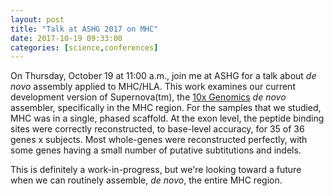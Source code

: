 ```yaml
---
layout: post
title: "Talk at ASHG 2017 on MHC"
date: 2017-10-19 09:33:00
categories: [science,conferences]
---
```


On Thursday, October 19 at 11:00 a.m., join me at ASHG for a talk
about *de novo* assembly applied to MHC/HLA.  This work examines
our current development version of Supernova(tm), the [10x Genomics][]
*de novo* assembler, specifically in the MHC region.  For the samples
that we studied, MHC was in a single, phased scaffold.  At the exon
level, the peptide binding sites were correctly reconstructed, to
base-level accuracy, for 35 of 36 genes x subjects.  Most whole-genes 
were reconstructed perfectly, with some genes having a small number
of putative subtitutions and indels.

This is definitely a work-in-progress, but we're looking toward a future
when we can routinely assemble, *de novo*, the entire MHC region.


[10x Genomics]: http://www.10xgenomics.com
[GR]: http://genome.cshlp.org/content/early/2017/03/15/gr.214874.116
[NCBI]: https://www.ncbi.nlm.nih.gov/assembly/?term=supernova
[Twitter]: https://twitter.com/weisen

